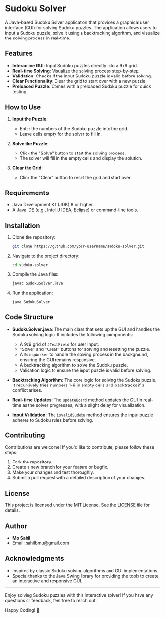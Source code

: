 # Sudoku Solver

A Java-based Sudoku Solver application that provides a graphical user interface (GUI) for solving Sudoku puzzles. The application allows users to input a Sudoku puzzle, solve it using a backtracking algorithm, and visualize the solving process in real-time.

## Features

- **Interactive GUI**: Input Sudoku puzzles directly into a 9x9 grid.
- **Real-time Solving**: Visualize the solving process step-by-step.
- **Validation**: Checks if the input Sudoku puzzle is valid before solving.
- **Clear Functionality**: Clear the grid to start over with a new puzzle.
- **Preloaded Puzzle**: Comes with a preloaded Sudoku puzzle for quick testing.

## How to Use

1. **Input the Puzzle**:
   - Enter the numbers of the Sudoku puzzle into the grid.
   - Leave cells empty for the solver to fill in.

2. **Solve the Puzzle**:
   - Click the "Solve" button to start the solving process.
   - The solver will fill in the empty cells and display the solution.

3. **Clear the Grid**:
   - Click the "Clear" button to reset the grid and start over.

## Requirements

- Java Development Kit (JDK) 8 or higher.
- A Java IDE (e.g., IntelliJ IDEA, Eclipse) or command-line tools.

## Installation

1. Clone the repository:
   ```bash
   git clone https://github.com/your-username/sudoku-solver.git
   ```

2. Navigate to the project directory:
   ```bash
   cd sudoku-solver
   ```

3. Compile the Java files:
   ```bash
   javac SudokuSolver.java
   ```

4. Run the application:
   ```bash
   java SudokuSolver
   ```
## Code Structure

- **SudokuSolver.java**: The main class that sets up the GUI and handles the Sudoku solving logic. It includes the following components:
  - A 9x9 grid of `JTextField` for user input.
  - "Solve" and "Clear" buttons for solving and resetting the puzzle.
  - A `SwingWorker` to handle the solving process in the background, ensuring the GUI remains responsive.
  - A backtracking algorithm to solve the Sudoku puzzle.
  - Validation logic to ensure the input puzzle is valid before solving.

- **Backtracking Algorithm**: The core logic for solving the Sudoku puzzle. It recursively tries numbers 1-9 in empty cells and backtracks if a conflict arises.

- **Real-time Updates**: The `updateBoard` method updates the GUI in real-time as the solver progresses, with a slight delay for visualization.

- **Input Validation**: The `isValidSudoku` method ensures the input puzzle adheres to Sudoku rules before solving.

## Contributing

Contributions are welcome! If you'd like to contribute, please follow these steps:
1. Fork the repository.
2. Create a new branch for your feature or bugfix.
3. Make your changes and test thoroughly.
4. Submit a pull request with a detailed description of your changes.

## License

This project is licensed under the MIT License. See the [LICENSE](LICENSE) file for details.

## Author

- **Mo Sahil**  
- Email: [sahilbmu@gmail.com](mailto:sahilbmu@gmail.com)

## Acknowledgments

- Inspired by classic Sudoku solving algorithms and GUI implementations.
- Special thanks to the Java Swing library for providing the tools to create an interactive and responsive GUI.

---

Enjoy solving Sudoku puzzles with this interactive solver! If you have any questions or feedback, feel free to reach out.

Happy Coding! 🚀
   

